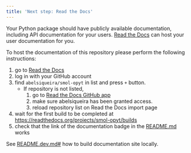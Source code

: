 ```yaml
---
title: 'Next step: Read the Docs'
---
```


Your Python package should have publicly available documentation, including API documentation for your users.
[Read the Docs](https://readthedocs.org) can host your user documentation for you.

To host the documentation of this repository please perform the following instructions:

1. go to [Read the Docs](https://readthedocs.org/dashboard/import/?)
1. log in with your GitHub account
1. find `abelsiqueira/smol-opyt` in list and press `+` button.
   * If repository is not listed,
      1. go to [Read the Docs GitHub app](https://github.com/settings/connections/applications/fae83c942bc1d89609e2)
      2. make sure abelsiqueira has been granted access.
      3. reload repository list on Read the Docs import page
1. wait for the first build to be completed at <https://readthedocs.org/projects/smol-opyt/builds>
1. check that the link of the documentation badge in the [README.md](https://github.com/abelsiqueira/smol-opyt) works

See [README.dev.md#](https://github.com/abelsiqueira/smol-opyt/blob/main/README.dev.md#generating-the-api-docs) how to build documentation site locally.
